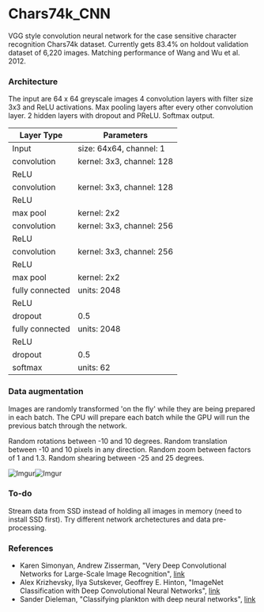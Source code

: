 # Chars74k_CNN

VGG style convolution neural network for the case sensitive character recognition Chars74k dataset. Currently gets 83.4% on holdout validation dataset of 6,220 images. Matching performance of Wang and Wu et al. 2012.  

### Architecture

The input are 64 x 64 greyscale images
4 convolution layers with filter size 3x3 and ReLU activations. Max pooling layers after every other convolution layer.
2 hidden layers with dropout and PReLU. Softmax output.

| Layer Type | Parameters |
| -----------|----------- |
| Input      | size: 64x64, channel: 1 |
| convolution| kernel: 3x3, channel: 128 |
| ReLU |  |
| convolution| kernel: 3x3, channel: 128 |
| ReLU | |
| max pool | kernel: 2x2 |
| convolution| kernel: 3x3, channel: 256 |
| ReLU |  |
| convolution| kernel: 3x3, channel: 256 |
| ReLU |  |
| max pool | kernel: 2x2 |
| fully connected | units: 2048 |
| ReLU |  |
| dropout | 0.5 |
| fully connected | units: 2048 |
| ReLU |  |
| dropout | 0.5 |
| softmax | units: 62 |

### Data augmentation

Images are randomly transformed 'on the fly' while they are being prepared in each batch. The CPU will prepare each batch while the GPU will run the previous batch through the network. 

Random rotations between -10 and 10 degrees.
Random translation between -10 and 10 pixels in any direction. 
Random zoom between factors of 1 and 1.3. 
Random shearing between -25 and 25 degrees.

![Imgur](http://i.imgur.com/vNkJrKi.png)![Imgur](http://i.imgur.com/0G8Khxv.gif)

### To-do

Stream data from SSD instead of holding all images in memory (need to install SSD first).
Try different network archetectures and data pre-processing.

### References

* Karen Simonyan, Andrew Zisserman, "Very Deep Convolutional Networks for Large-Scale Image Recognition", [link](http://arxiv.org/abs/1409.1556)
* Alex Krizhevsky, Ilya Sutskever, Geoffrey E. Hinton, "ImageNet Classification with Deep Convolutional Neural Networks", [link](http://papers.nips.cc/paper/4824-imagenet-classification-with-deep-convolutional-neural-networks)
* Sander Dieleman, "Classifying plankton with deep neural networks", [link](http://benanne.github.io/2015/03/17/plankton.html)